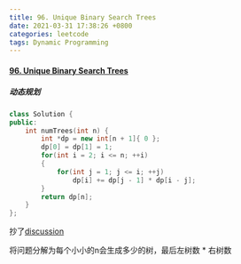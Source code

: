 ```yaml
---
title: 96. Unique Binary Search Trees
date: 2021-03-31 17:38:26 +0800
categories: leetcode
tags: Dynamic Programming
---
```

#### [96. Unique Binary Search Trees](https://leetcode.com/problems/unique-binary-search-trees/)
##### 动态规划
```c++
class Solution {
public:
    int numTrees(int n) {
        int *dp = new int[n + 1]{ 0 };
        dp[0] = dp[1] = 1;
        for(int i = 2; i <= n; ++i)
        {
            for(int j = 1; j <= i; ++j)
                dp[i] += dp[j - 1] * dp[i - j];
        }
        return dp[n];
    }
};
```
抄了[discussion](https://leetcode.com/problems/unique-binary-search-trees/discuss/31666/DP-Solution-in-6-lines-with-explanation.-F(i-n)-G(i-1)-*-G(n-i))

将问题分解为每个小小的n会生成多少的树，最后左树数 * 右树数
